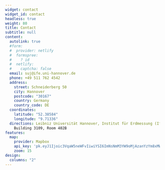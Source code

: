 ```yaml
---
widget: contact
widget_id: contact
headless: true
weight: 80
title: Contact
subtitle: null
content:
  autolink: true
  #form:
  #  provider: netlify
  #  formspree:
  #    ? id
  #  netlify:
  #    captcha: false
  email: suj@ife.uni-hannover.de
  phone: +49 511 762 4542
  address:
    street: Schneiderberg 50
    city: Hannover
    postcode: "30167"
    country: Germany
    country_code: DE
  coordinates:
    latitude: "52.38584" 
    longitude: "9.71336"
  directions: Leibniz Universität Hannover, Institut für Erdmessung (IfE) |
    Building 3109, Room 402B
features:
  map:
    provider: Mapbox
    api_key: 'pk.eyJ1Ijoic3VqaW5neWFvIiwiYSI6ImNsNmM3YW9oMjAzanYzYm8xMWZndG55YXoifQ.QIz-tQVsiHB_O_xUlS2-_Q'
    zoom: 15
design:
  columns: "2"
---
```

